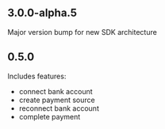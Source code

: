 ## 3.0.0-alpha.5

Major version bump for new SDK architecture

## 0.5.0

Includes features: 
* connect bank account
* create payment source
* reconnect bank account
* complete payment


